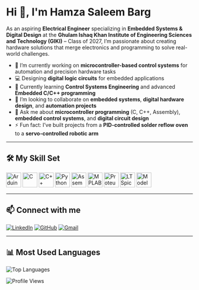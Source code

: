 # Hi 👋, I'm Hamza Saleem Barg  

As an aspiring **Electrical Engineer** specializing in **Embedded Systems & Digital Design** at the **Ghulam Ishaq Khan Institute of Engineering Sciences and Technology (GIKI)** – Class of 2027, I’m passionate about creating hardware solutions that merge electronics and programming to solve real-world challenges.

- 🔭 I’m currently working on **microcontroller-based control systems** for automation and precision hardware tasks  
- 💻 Designing **digital logic circuits** for embedded applications  
- 🌱 Currently learning **Control Systems Engineering** and advanced **Embedded C/C++ programming**  
- 🤝 I’m looking to collaborate on **embedded systems**, **digital hardware design**, and **automation projects**  
- 💬 Ask me about **microcontroller programming** (C, C++, Assembly), **embedded control systems**, and **digital circuit design**  
- ⚡ Fun fact: I’ve built projects from a **PID-controlled solder reflow oven** to a **servo-controlled robotic arm**  

---

## 🛠 My Skill Set  

<p align="left">
  <img src="https://cdn.jsdelivr.net/gh/devicons/devicon/icons/arduino/arduino-original.svg" alt="Arduino" width="40" height="40"/>
  <img src="https://cdn.jsdelivr.net/gh/devicons/devicon/icons/c/c-original.svg" alt="C" width="40" height="40"/>
  <img src="https://cdn.jsdelivr.net/gh/devicons/devicon/icons/cplusplus/cplusplus-original.svg" alt="C++" width="40" height="40"/>
  <img src="https://cdn.jsdelivr.net/gh/devicons/devicon/icons/python/python-original.svg" alt="Python" width="40" height="40"/>
  <img src="https://cdn.jsdelivr.net/gh/devicons/devicon/icons/assembly/assembly-original.svg" alt="Assembly" width="40" height="40"/>
  <img src="https://upload.wikimedia.org/wikipedia/en/thumb/3/3d/Microchip_Technology_logo.svg/1200px-Microchip_Technology_logo.svg.png" alt="MPLAB" width="40" height="40"/>
  <img src="https://upload.wikimedia.org/wikipedia/commons/thumb/8/87/Proteus_Logo.png/768px-Proteus_Logo.png" alt="Proteus" width="40" height="40"/>
  <img src="https://upload.wikimedia.org/wikipedia/commons/7/7a/LTspice.png" alt="LTSpice" width="40" height="40"/>
  <img src="https://upload.wikimedia.org/wikipedia/commons/2/26/ModelSim_logo.png" alt="ModelSim" width="40" height="40"/>
</p>

---

## 📫 Connect with me  

[![LinkedIn](https://img.shields.io/badge/LinkedIn-0077B5?style=for-the-badge&logo=linkedin&logoColor=white)](https://www.linkedin.com/in/hamza-barg-4385252a5)
[![GitHub](https://img.shields.io/badge/GitHub-181717?style=for-the-badge&logo=github&logoColor=white)](https://github.com/hamzabarg)
[![Gmail](https://img.shields.io/badge/Email-D14836?style=for-the-badge&logo=gmail&logoColor=white)](mailto:hamzabarg11@gmail.com)

---

## 📊 Most Used Languages  

![Top Languages](https://github-readme-stats.vercel.app/api/top-langs/?username=hamzabarg&layout=compact&theme=tokyonight)  

![Profile Views](https://komarev.com/ghpvc/?username=hamzabarg&style=for-the-badge)
